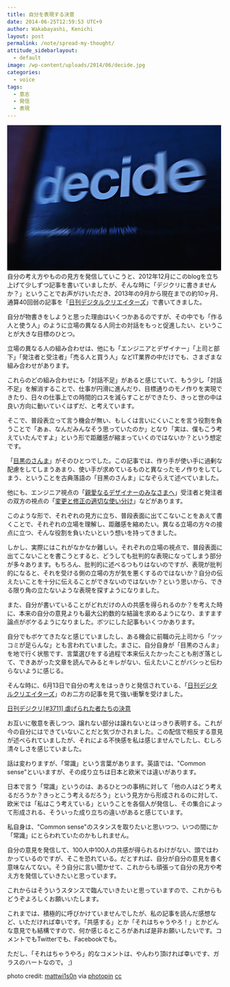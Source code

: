 ```yaml
---
title: 自分を表現する決意
date: 2014-06-25T12:59:53 UTC+9
author: Wakabayashi, Kenichi
layout: post
permalink: /note/spread-my-thought/
attitude_sidebarlayout:
  - default
image: /wp-content/uploads/2014/06/decide.jpg
categories:
  - voice
tags:
  - 意志
  - 発信
  - 表現
---
```

![decide](/assets/images/2014/06/decide.jpg)
自分の考え方やものの見方を発信していこうと、2012年12月にこのblogを立ち上げて少しずつ記事を書いていましたが、そんな時に「デジクリに書きませんか？」ということでお声がけいただき、2013年の9月から現在までの約10ヶ月、通算40回弱の記事を「[日刊デジタルクリエイターズ](http://dgcr.com/)」で書いてきました。

自分が物書きをしようと思った理由はいくつかあるのですが、その中でも「作る人と使う人」のように立場の異なる人同士の対話をもっと促進したい、ということが大きな目標のひとつ。

立場の異なる人の組み合わせは、他にも「エンジニアとデザイナー」「上司と部下」「発注者と受注者」「売る人と買う人」などIT業界の中だけでも、さまざまな組み合わせがあります。

これらのどの組み合わせにも「対話不足」があると感じていて、もう少し「対話不足」を解消することで、仕事が円滑に進んだり、目標通りのモノ作りを実現できたり、日々の仕事上での時間的ロスを減らすことができたり、きっと世の中は良い方向に動いていくはずだ、と考えています。

そこで、普段表立って言う機会が無い、もしくは言いにくいことを言う役割を負うことで「あぁ、なんだみんなそう思っていたのか」となり「実は、僕もこう考えていたんですよ」という形で距離感が縮まっていくのではないか？という想定です。

「[目黒のさんま](/meguro-no-samma/)」がそのひとつでした。この記事では、作り手が使い手に過剰な配慮をしてしまうあまり、使い手が求めているものと異なったモノ作りをしてしまう、ということを古典落語の「目黒のさんま」になぞらえて述べていました。

他にも、エンジニア視点の「[親愛なるデザイナーのみなさまへ](/dear-desingers/)」受注者と発注者の双方の視点の「[変更と修正の適切な使い分け](/modify-or-correct/)」などがあります。

このような形で、それぞれの見方に立ち、普段表面に出てこないことをあえて書くことで、それぞれの立場を理解し、距離感を縮めたい。異なる立場の方々の接点に立つ、そんな役割を負いたいという想いを持ってきました。

しかし、実際にはこれがなかなか難しい。それぞれの立場の視点で、普段表面に出てこないことを書こうとすると、どうしても批判的な表現になってしまう部分が多々あります。もちろん、批判的に述べるつもりはないのですが、表現が批判的になると、それを受ける側の立場の方が気を悪くするのではないか？自分の伝えたいことを十分に伝えることができないのではないか？という思いから、できる限り角の立たないような表現を探すようになりました。

また、自分が書いていることがどれだけの人の共感を得られるのか？を考えた時に、本来の自分の意見よりも最大公約数的な結論を求めるようになり、ますます論点がボケるようになりました。ボツにした記事もいくつかあります。

自分でもボケてきたなと感じていましたし、ある機会に前職の元上司から「ツッコミが足らんな」とも言われていました。まさに、自分自身が「目黒のさんま」を地で行く状態です、言葉選びをする過程で本来伝えたかったことも削ぎ落として、できあがった文章を読んでみるとキレがない、伝えたいことがバシっと伝わらないように感じる。

そんな時に、6月13日で自分の考えをはっきりと発信されている、「[日刊デジタルクリエイターズ](http://dgcr.com/)」のお二方の記事を見て強い衝撃を受けました。

[日刊デジクリ[#3711] 虐げられた者たちの決意](http://archive.mag2.com/0000005757/20140613131736000.html)

お互いに敬意を表しつつ、譲れない部分は譲れないとはっきり表明する。これが今の自分にはできていないことだと気づかされました。この配信で相反する意見が述べられていましたが、それによる不快感を私は感じませんでしたし、むしろ清々しさを感じていました。

話は変わりますが、「常識」という言葉があります。英語では、"Common sense"といいますが、その成り立ちは日本と欧米では違いがあります。

日本で言う「常識」というのは、あるひとつの事柄に対して「他の人はどう考えるだろうか？きっとこう考えるだろう」という見方から形成されるのに対して、欧米では「私はこう考えている」ということを各個人が発信し、その集合によって形成される、そういった成り立ちの違いがあると感じています。

私自身は、"Common sense"のスタンスを取りたいと思いつつ、いつの間にか「常識」にとらわれていたのかもしれません。

自分の意見を発信して、100人中100人の共感が得られるわけがない、頭ではわかっているのですが、そこを恐れている。だとすれば、自分が自分の意見を書く意味なんてない。そう自分に言い聞かせて、これからも頑張って自分の見方や考え方を発信していきたいと思っています。

これからはそういうスタンスで臨んでいきたいと思っていますので、これからもどうぞよろしくお願いいたします。

これまでは、積極的に呼びかけていませんでしたが、私の記事を読んだ感想など、いただければ幸いです。「共感する」とか「それはちゃうやろ！」とかどんな意見でも結構ですので、何か感じるところがあれば是非お願いしたいです。コメントでもTwitterでも、Facebookでも。

ただし、「それはちゃうやろ」的なコメントは、やんわり頂ければ幸いです、ガラスのハートなので。 ;) 

photo credit: [mattwi1s0n](http://www.flickr.com/photos/piccadillywilson/162622550/) via [photopin](http://photopin.com) [cc](http://creativecommons.org/licenses/by/2.0/)
